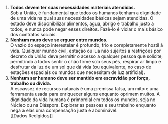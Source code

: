 1. **Todos devem ter suas necessidades materiais atendidas.**
\
	Sob a União, é fundamental que todos os humanos tenham a dignidade de uma vida na qual suas necessidades básicas sejam atendidas. O estado deve disponibilizar alimentos, água, abrigo e trabalho justo a todos, e nunca pode negar esses direitos. Fazê-lo é violar o mais básico dos contratos sociais.
	<br>
2. **Nenhum muro deve se erguer entre mundos.**
\
	O vazio do espaço interestelar é profundo, frio e completamente hostil à vida. Qualquer mundo civil, estação ou lua não sujeitos a restrições por decreto da União deve permitir o acesso a qualquer pessoa que solicite, permitindo a todos sentir o chão firme sob seus pés, respirar ar limpo e desfrutar da luz de um sol que dá vida (ou equivalente, no caso de estações espaciais ou mundos que necessitam de luz artificial).
	<Br>
3. **Nenhum ser humano deve ser mantido em escravidão por força, trabalho ou dívida.**
\
	A escassez de recursos naturais é uma premissa falsa, um mito e uma ferramenta usada para enriquecer alguns enquanto oprimem muitos. A dignidade da vida humana é primordial em todos os mundos, seja no Núcleo ou na Diáspora. Explorar as pessoas e seu trabalho enquanto nega a elas uma compensação justa é abominável.
	<br>
[[Dados Redigidos]]